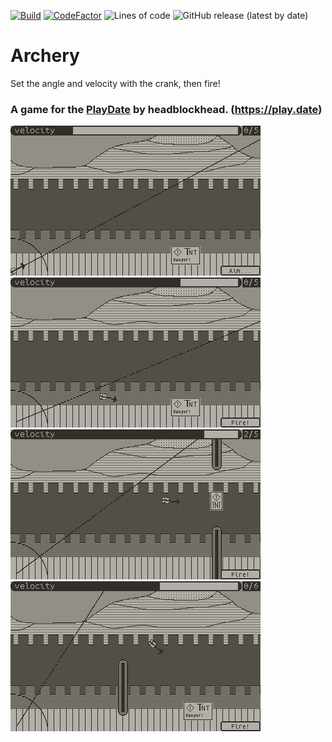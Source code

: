 [![Build](https://github.com/headblockhead/archery/actions/workflows/main.yml/badge.svg?event=push)](https://github.com/headblockhead/archery/actions/workflows/main.yml) [![CodeFactor](https://www.codefactor.io/repository/github/headblockhead/archery/badge/main)](https://www.codefactor.io/repository/github/headblockhead/archery/overview/main) ![Lines of code](https://img.shields.io/tokei/lines/github/headblockhead/archery) ![GitHub release (latest by date)](https://img.shields.io/github/downloads/headblockhead/archery/latest/total)

# Archery
Set the angle and velocity with the crank, then fire!

### A game for the [PlayDate](https://play.date) by headblockhead. (https://play.date)

![The game's first level](./readme_sources/lvl1_aim.png)
![An arrow in flight](./readme_sources/lvl1_firing.png)
![A hard level from the game](./readme_sources/hardlvl_almost_hit.png)
![An arrow crossing a wall](./readme_sources/goodlevel_hit.png)
